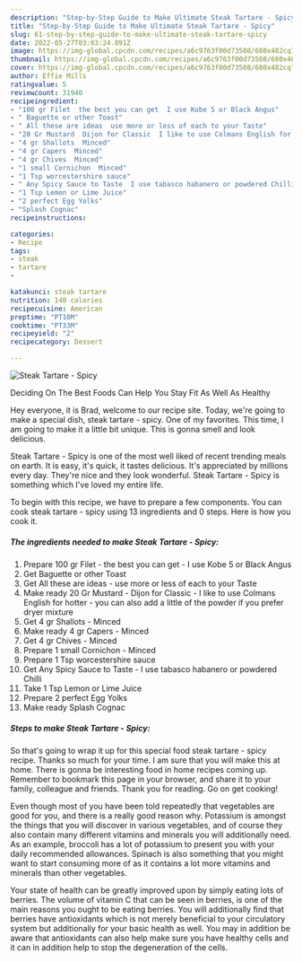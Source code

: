 ```yaml
---
description: "Step-by-Step Guide to Make Ultimate Steak Tartare - Spicy"
title: "Step-by-Step Guide to Make Ultimate Steak Tartare - Spicy"
slug: 61-step-by-step-guide-to-make-ultimate-steak-tartare-spicy
date: 2022-05-27T03:03:24.891Z
image: https://img-global.cpcdn.com/recipes/a6c9763f00d73508/680x482cq70/steak-tartare-spicy-recipe-main-photo.jpg
thumbnail: https://img-global.cpcdn.com/recipes/a6c9763f00d73508/680x482cq70/steak-tartare-spicy-recipe-main-photo.jpg
cover: https://img-global.cpcdn.com/recipes/a6c9763f00d73508/680x482cq70/steak-tartare-spicy-recipe-main-photo.jpg
author: Effie Mills
ratingvalue: 5
reviewcount: 31940
recipeingredient:
- "100 gr Filet  the best you can get  I use Kobe 5 or Black Angus"
- " Baguette or other Toast"
- " All these are ideas  use more or less of each to your Taste"
- "20 Gr Mustard  Dijon for Classic  I like to use Colmans English for hotter  you can also add a little of the powder if you prefer dryer mixture"
- "4 gr Shallots  Minced"
- "4 gr Capers  Minced"
- "4 gr Chives  Minced"
- "1 small Cornichon  Minced"
- "1 Tsp worcestershire sauce"
- " Any Spicy Sauce to Taste  I use tabasco habanero or powdered Chilli"
- "1 Tsp Lemon or Lime Juice"
- "2 perfect Egg Yolks"
- "Splash Cognac"
recipeinstructions:

categories:
- Recipe
tags:
- steak
- tartare
- 

katakunci: steak tartare  
nutrition: 140 calories
recipecuisine: American
preptime: "PT10M"
cooktime: "PT33M"
recipeyield: "2"
recipecategory: Dessert

---
```



![Steak Tartare - Spicy](https://img-global.cpcdn.com/recipes/a6c9763f00d73508/680x482cq70/steak-tartare-spicy-recipe-main-photo.jpg)

Deciding On The Best Foods Can Help You Stay Fit As Well As Healthy

Hey everyone, it is Brad, welcome to our recipe site. Today, we're going to make a special dish, steak tartare - spicy. One of my favorites. This time, I am going to make it a little bit unique. This is gonna smell and look delicious.



Steak Tartare - Spicy is one of the most well liked of recent trending meals on earth. It is easy, it's quick, it tastes delicious. It's appreciated by millions every day. They're nice and they look wonderful. Steak Tartare - Spicy is something which I've loved my entire life.


To begin with this recipe, we have to prepare a few components. You can cook steak tartare - spicy using 13 ingredients and 0 steps. Here is how you cook it.

<!--inarticleads1-->

##### The ingredients needed to make Steak Tartare - Spicy:

1. Prepare 100 gr Filet - the best you can get - I use Kobe 5 or Black Angus
1. Get  Baguette or other Toast
1. Get  All these are ideas - use more or less of each to your Taste
1. Make ready 20 Gr Mustard - Dijon for Classic - I like to use Colmans English for hotter - you can also add a little of the powder if you prefer dryer mixture
1. Get 4 gr Shallots - Minced
1. Make ready 4 gr Capers - Minced
1. Get 4 gr Chives - Minced
1. Prepare 1 small Cornichon - Minced
1. Prepare 1 Tsp worcestershire sauce
1. Get  Any Spicy Sauce to Taste - I use tabasco habanero or powdered Chilli
1. Take 1 Tsp Lemon or Lime Juice
1. Prepare 2 perfect Egg Yolks
1. Make ready Splash Cognac




<!--inarticleads2-->

##### Steps to make Steak Tartare - Spicy:





So that's going to wrap it up for this special food steak tartare - spicy recipe. Thanks so much for your time. I am sure that you will make this at home. There is gonna be interesting food in home recipes coming up. Remember to bookmark this page in your browser, and share it to your family, colleague and friends. Thank you for reading. Go on get cooking!

Even though most of you have been told repeatedly that vegetables are good for you, and there is a really good reason why. Potassium is amongst the things that you will discover in various vegetables, and of course they also contain many different vitamins and minerals you will additionally need. As an example, broccoli has a lot of potassium to present you with your daily recommended allowances. Spinach is also something that you might want to start consuming more of as it contains a lot more vitamins and minerals than other vegetables.

Your state of health can be greatly improved upon by simply eating lots of berries. The volume of vitamin C that can be seen in berries, is one of the main reasons you ought to be eating berries. You will additionally find that berries have antioxidants which is not merely beneficial to your circulatory system but additionally for your basic health as well. You may in addition be aware that antioxidants can also help make sure you have healthy cells and it can in addition help to stop the degeneration of the cells.
